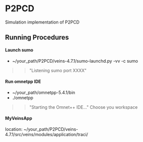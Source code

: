 # P2PCD
Simulation implementation of P2PCD


## Running Procedures
#### Launch sumo
* ~/your_path/P2PCD/veins-4.7.1/sumo-launchd.py -vv -c sumo
>> "Listening sumo port XXXX"


#### Run omnetpp IDE
* ~/your_path/omnetpp-5.4.1/bin
* ./omnetpp
>> "Starting the Omnet++ IDE..."
Choose you workspace


#### MyVeinsApp
location: ~/your_path/P2PCD/veins-4.7.1/src/veins/modules/application/traci/